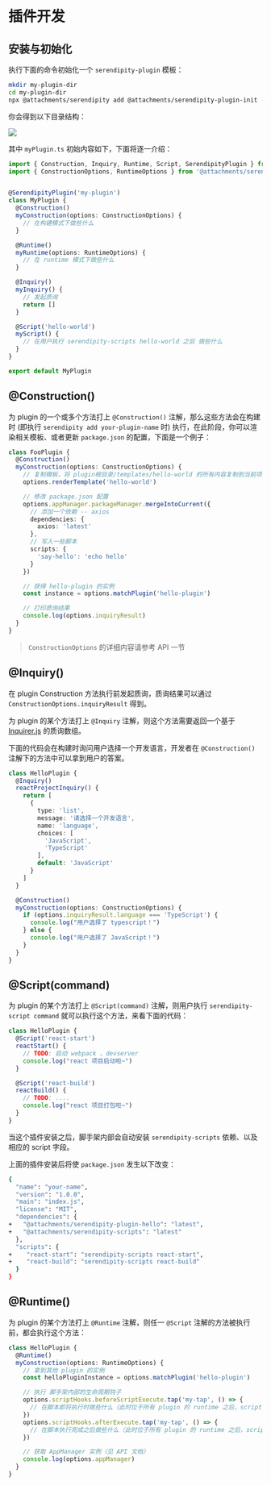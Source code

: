 # 插件开发

## 安装与初始化

执行下面的命令初始化一个 `serendipity-plugin` 模板：

```bash
mkdir my-plugin-dir
cd my-plugin-dir
npx @attachments/serendipity add @attachments/serendipity-plugin-init --delete
```

你会得到以下目录结构：

![](http://cdn.yuzzl.top/blog/20210301233640.png)

其中 `myPlugin.ts` 初始内容如下，下面将逐一介绍：

```typescript
import { Construction, Inquiry, Runtime, Script, SerendipityPlugin } from '@attachments/serendipity-scripts'
import { ConstructionOptions, RuntimeOptions } from '@attachments/serendipity-scripts/bin/types/pluginExecute'


@SerendipityPlugin('my-plugin')
class MyPlugin {
  @Construction()
  myConstruction(options: ConstructionOptions) {
    // 在构建模式下做些什么
  }

  @Runtime()
  myRuntime(options: RuntimeOptions) {
    // 在 runtime 模式下做些什么
  }

  @Inquiry()
  myInquiry() {
    // 发起质询
    return []
  }

  @Script('hello-world')
  myScript() {
    // 在用户执行 serendipity-scripts hello-world 之后 做些什么
  }
}

export default MyPlugin
```

## @Construction()

为 plugin 的一个或多个方法打上 `@Construction()` 注解，那么这些方法会在构建时 (即执行 `serendipity add your-plugin-name` 时)
执行，在此阶段，你可以渲染相关模板、或者更新 `package.json` 的配置，下面是一个例子：

```typescript
class FooPlugin {
  @Construction()
  myConstruction(options: ConstructionOptions) {
    // 复制模板，将 plugin根目录/templates/hello-world 的所有内容复制到当前项目根目录下
    options.renderTemplate('hello-world')

    // 修改 package.json 配置
    options.appManager.packageManager.mergeIntoCurrent({
      // 添加一个依赖 -- axios
      dependencies: {
        axios: 'latest'
      },
      // 写入一些脚本
      scripts: {
        'say-hello': 'echo hello'
      }
    })

    // 获得 hello-plugin 的实例
    const instance = options.matchPlugin('hello-plugin')

    // 打印质询结果
    console.log(options.inquiryResult)
  }
}
```

> `ConstructionOptions` 的详细内容请参考 API 一节

## @Inquiry()

在 plugin Construction 方法执行前发起质询，质询结果可以通过 `ConstructionOptions.inquiryResult` 得到。

为 plugin 的某个方法打上 `@Inquiry` 注解，则这个方法需要返回一个基于 [Inquirer.js](https://github.com/SBoudrias/Inquirer.js) 的质询数组。

下面的代码会在构建时询问用户选择一个开发语言，开发者在 `@Construction()` 注解下的方法中可以拿到用户的答案。

```typescript
class HelloPlugin {
  @Inquiry()
  reactProjectInquiry() {
    return [
      {
        type: 'list',
        message: '请选择一个开发语言',
        name: 'language',
        choices: [
          'JavaScript',
          'TypeScript'
        ],
        default: 'JavaScript'
      }
    ]
  }

  @Construction()
  myConstruction(options: ConstructionOptions) {
    if (options.inquiryResult.language === 'TypeScript') {
      console.log("用户选择了 typescript！")
    } else {
      console.log("用户选择了 JavaScript！")
    }
  }
}
```

## @Script(command)

为 plugin 的某个方法打上 `@Script(command)` 注解，则用户执行 `serendipity-script command` 就可以执行这个方法，来看下面的代码：

```typescript
class HelloPlugin {
  @Script('react-start')
  reactStart() {
    // TODO: 启动 webpack 、devserver
    console.log("react 项目启动啦~")
  }

  @Script('react-build')
  reactBuild() {
    // TODO: ....
    console.log("react 项目打包啦~")
  }
}
```

当这个插件安装之后，脚手架内部会自动安装 `serendipity-scripts` 依赖、以及相应的 script 字段。

上面的插件安装后将使 `package.json` 发生以下改变：

```bash
{
  "name": "your-name",
  "version": "1.0.0",
  "main": "index.js",
  "license": "MIT",
  "dependencies": {
+   "@attachments/serendipity-plugin-hello": "latest",
+   "@attachments/serendipity-scripts": "latest"
  },
  "scripts": {
+    "react-start": "serendipity-scripts react-start",
+    "react-build": "serendipity-scripts react-build"
  }
}

```

## @Runtime()

为 plugin 的某个方法打上 `@Runtime` 注解，则任一 `@Script` 注解的方法被执行前，都会执行这个方法：

```typescript
class HelloPlugin {
  @Runtime()
  myConstruction(options: RuntimeOptions) {
    // 拿到其他 plugin 的实例
    const helloPluginInstance = options.matchPlugin('hello-plugin')

    // 执行 脚手架内部的生命周期钩子
    options.scriptHooks.beforeScriptExecute.tap('my-tap', () => {
      // 在脚本即将执行时做些什么（此时位于所有 plugin 的 runtime 之后，script 执行之前）
    })
    options.scriptHooks.afterExecute.tap('my-tap', () => {
      // 在脚本执行完成之后做些什么（此时位于所有 plugin 的 runtime 之后，script 执行之前）
    })

    // 获取 AppManager 实例（见 API 文档）
    console.log(options.appManager)
  }
}
```


